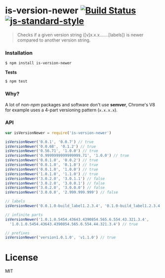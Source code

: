 # is-version-newer [![Build Status](https://travis-ci.org/roryrjb/is-version-newer.svg?branch=master)](https://travis-ci.org/roryrjb/is-version-newer) [![js-standard-style](https://img.shields.io/badge/code%20style-standard-brightgreen.svg?style=flat)](https://github.com/feross/standard)

> Checks if a given version string ([v]x.x.x.......[labels]) is newer compared to another version string.

### Installation

```
$ npm install is-version-newer
```

__Tests__

```
$ npm test
```

### Why?

A lot of _non-npm_ packages and software don't use __semver__, Chrome's V8 for example uses a 4-part versioning pattern (`x.x.x.x`).

### API

```javascript
var isVersionNewer = require('is-version-newer')

isVersionNewer('0.0.1', '0.0.7') // true
isVersionNewer('0.0.68', '0.1.2') // true
isVersionNewer('0.56.71', '1.0.0') // true
isVersionNewer('0.9999999999999999.71', '1.0.0') // true
isVersionNewer('0.0.1.0', '0.0.2') // true
isVersionNewer('0.0.1.0', '0.1.0') // true
isVersionNewer('0.0.1.0', '1.0.0') // true
isVersionNewer('1.0.1.0', '1.1.0') // true
isVersionNewer('3.0.2.0', '3.0.1.1') // false
isVersionNewer('3.0.2.0', '3.0.0.1') // false
isVersionNewer('3.0.2.0', '3.0.0.0') // false
isVersionNewer('3.0.0.0', '2.999.999.999') // false

// labels
isVersionNewer('0.0.1.0-build_label1.2.3.4', '0.1.0-build_label1.2.3.4') // true

// infinite parts
isVersionNewer('1.0.1.0.5454.43643.4390854.565.6.554.43.321.3.4',
  '1.0.1.0.5454.43643.4390854.565.6.554.44.321.3.4') // true

// prefixes
isVersionNewer('version1.0.1.0', 'v1.1.0') // true
```

# License

MIT

